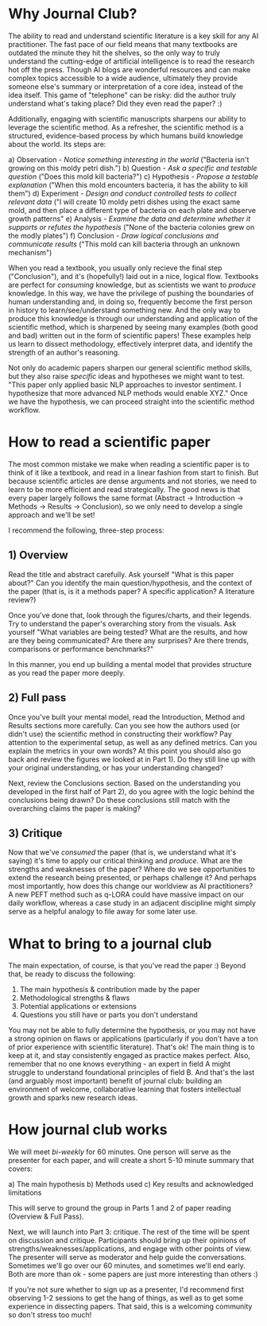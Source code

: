 # Why Journal Club?

The ability to read and understand scientific literature is a key skill for any AI practitioner. The fast pace of our field means that many textbooks are outdated the minute they hit the shelves, so the only way to truly understand the cutting-edge of artificial intelligence is to read the research hot off the press. Though AI blogs are wonderful resources and can make complex topics accessible to a wide audience, ultimately they provide someone else's summary or interpretation of a core idea, instead of the idea itself. This game of "telephone" can be risky: did the author truly understand what's taking place? Did they even read the paper? :)

Additionally, engaging with scientific manuscripts sharpens our ability to leverage the scientific method. As a refresher, the scientific method is a structured, evidence-based process by which humans build knowledge about the world. Its steps are:

a) Observation - _Notice something interesting in the world_ ("Bacteria isn't growing on this moldy petri dish.")
b) Question - _Ask a specific and *testable* question_ ("Does this mold kill bacteria?")
c) Hypothesis - _Propose a *testable* explanation_ ("When this mold encounters bacteria, it has the ability to kill them")
d) Experiment - _Design and conduct controlled tests to collect relevant data_ ("I will create 10 moldy petri dishes using the exact same mold, and then place a different type of bacteria on each plate and observe growth patterns"
e) Analysis - _Examine the data and determine whether it supports or refutes the hypothesis_ ("None of the bacteria colonies grew on the modly plates")
f) Conclusion - _Draw logical conclusions and communicate results_ ("This mold can kill bacteria through an unknown mechanism")

When you read a textbook, you usually only recieve the final step ("Conclusion"), and it's (hopefully!) laid out in a nice, logical flow. Textbooks are perfect for _consuming_ knowledge, but as scientists we want to _produce_ knowledge. In this way, we have the privilege of pushing the boundaries of human understanding and, in doing so, frequently become the first person in  history to learn/see/understand something new.  And the only way to produce this knowledge is through our understanding and application of the scientific method, which is sharpened by seeing many examples (both good and bad) written out in the form of scientific papers! These examples help us learn to dissect methodology, effectively interpret data, and identify the strength of an author's reasoning.

Not only do academic papers sharpen our general scientific method skills, but they also raise _specific_ ideas and hypotheses we might want to test. "This paper only applied basic NLP approaches to investor sentiment. I hypothesize that more advanced NLP methods would enable XYZ." Once we have the hypothesis, we can proceed straight into the scientific method workflow.


# How to read a scientific paper
The most common mistake we make when reading a scientific paper is to think of it like a textbook, and read in a linear fashion from start to finish. But because scientific articles are dense arguments and not stories, we need to learn to be more efficient and read strategically. The good news is that every paper largely follows the same format (Abstract -> Introduction -> Methods -> Results -> Conclusion), so we only need to develop a single approach and we'll be set!

I recommend the following, three-step process:

## 1) Overview
Read the title and abstract carefully. Ask yourself "What is this paper about?" Can you identify the main question/hypothesis, and the context of the paper (that is, is it a methods paper? A specific application? A literature review?)

Once you've done that, look through the figures/charts, and their legends. Try to understand the paper's overarching story from the visuals. Ask yourself "What variables are being tested? What are the results, and how are they being communicated? Are there any surprises? Are there trends, comparisons or performance benchmarks?"

In this manner, you end up building a mental model that provides structure as you read the paper more deeply.


## 2) Full pass
Once you've built your mental model, read the Introduction, Method and Results sections more carefully. Can you see how the authors used (or didn't use) the scientific method in constructing their workflow? Pay attention to the experimental setup, as well as any defined metrics. Can you explain the metrics in your own words? At this point you should also go back and review the figures we looked at in Part 1). Do they still line up with your original understanding, or has your understanding changed?

Next, review the Conclusions section. Based on the understanding you developed in the first half of Part 2), do you agree with the logic behind the conclusions being drawn? Do these conclusions still match with the overarching claims the paper is making?


## 3) Critique
Now that we've _consumed_ the paper (that is, we understand what it's saying) it's time to apply our critical thinking and _produce_.  What are the strengths and weaknesses of the paper? Where do we see opportunities to extend the research being presented, or perhaps challenge it? And perhaps most importantly, how does this change our worldview as AI practitioners? A new PEFT method such as q-LORA could have massive impact on our daily workflow, whereas a case study in an adjacent discipline might simply serve as a helpful analogy to file away for some later use.


# What to bring to a journal club
The main expectation, of course, is that you've read the paper :) Beyond that, be ready to discuss the following:

1) The main hypothesis & contribution made by the paper
2) Methodological strengths & flaws
3) Potential applications or extensions
4) Questions you still have or parts you don't understand

You may not be able to fully determine the hypothesis, or you may not have a strong opinion on flaws or applications (particularly if you don't have a ton of prior experience with scientific literature). That's ok! The main thing is to keep at it, and stay consistently engaged as practice makes perfect. Also, remember that no one knows everything - an expert in field A might struggle to understand foundational principles of field B. And that's the last (and arguably most important) benefit of journal club: building an environment of welcome, collaborative learning that fosters intellectual growth and sparks new research ideas.

# How journal club works
We will meet *bi-weekly* for 60 minutes. One person will serve as the presenter for each paper, and will create a short 5-10 minute summary that covers:

a) The main hypothesis
b) Methods used
c) Key results and acknowledged limitations

This will serve to ground the group in Parts 1 and 2 of paper reading (Overview & Full Pass).

Next, we will launch into Part 3: critique. The rest of the time will be spent on discussion and critique. Participants should bring up their opinions of strengths/weaknesses/applications, and engage with other points of view. The presenter will serve as moderator and help guide the conversations. Sometimes we'll go over our 60 minutes, and sometimes we'll end early. Both are more than ok - some papers are just more interesting than others :)

If you're not sure whether to sign up as a presenter, I'd recommend first observing 1-2 sessions to get the hang of things, as well as to get some experience in dissecting papers. That said, this is a welcoming community so don't stress too much!
